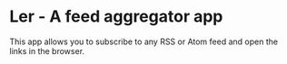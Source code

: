 # Ler - A feed aggregator app

This app allows you to subscribe to any RSS or Atom feed and open the links in the browser.
